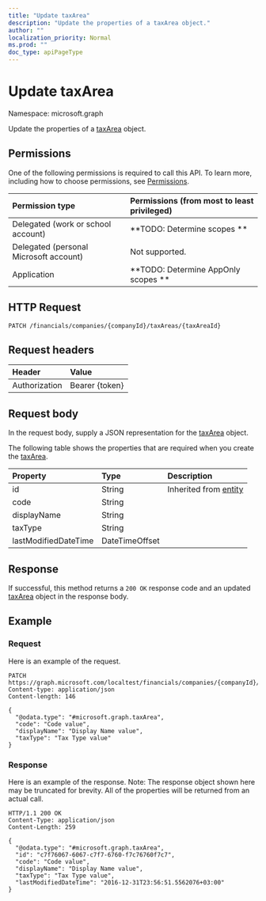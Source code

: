 ```yaml
---
title: "Update taxArea"
description: "Update the properties of a taxArea object."
author: ""
localization_priority: Normal
ms.prod: ""
doc_type: apiPageType
---
```


# Update taxArea

Namespace: microsoft.graph

Update the properties of a [taxArea](../resources/taxarea.md) object.

## Permissions
One of the following permissions is required to call this API. To learn more, including how to choose permissions, see [Permissions](/concepts/permissions-reference.md).

|Permission type|Permissions (from most to least privileged)|
|:---|:---|
|Delegated (work or school account)|**TODO: Determine scopes **|
|Delegated (personal Microsoft account)|Not supported.|
|Application|**TODO: Determine AppOnly scopes **|

## HTTP Request
<!-- {
  "blockType": "ignored"
}
-->
``` http
PATCH /financials/companies/{companyId}/taxAreas/{taxAreaId}
```

## Request headers
|Header|Value|
|:---|:---|
|Authorization|Bearer {token}|

## Request body
In the request body, supply a JSON representation for the [taxArea](../resources/taxarea.md) object.

The following table shows the properties that are required when you create the [taxArea](../resources/taxarea.md).

|Property|Type|Description|
|:---|:---|:---|
|id|String| Inherited from [entity](../resources/entity.md)|
|code|String||
|displayName|String||
|taxType|String||
|lastModifiedDateTime|DateTimeOffset||



## Response
If successful, this method returns a `200 OK` response code and an updated [taxArea](../resources/taxarea.md) object in the response body.

## Example

### Request
Here is an example of the request.
<!-- {
  "blockType": "request",
  "name": "update_taxarea"
}
-->
``` http
PATCH https://graph.microsoft.com/localtest/financials/companies/{companyId}/taxAreas/{taxAreaId}
Content-type: application/json
Content-length: 146

{
  "@odata.type": "#microsoft.graph.taxArea",
  "code": "Code value",
  "displayName": "Display Name value",
  "taxType": "Tax Type value"
}
```

### Response
Here is an example of the response. Note: The response object shown here may be truncated for brevity. All of the properties will be returned from an actual call.
<!-- {
  "blockType": "response",
  "truncated": true
}
-->
``` http
HTTP/1.1 200 OK
Content-Type: application/json
Content-Length: 259

{
  "@odata.type": "#microsoft.graph.taxArea",
  "id": "c7f76067-6067-c7f7-6760-f7c76760f7c7",
  "code": "Code value",
  "displayName": "Display Name value",
  "taxType": "Tax Type value",
  "lastModifiedDateTime": "2016-12-31T23:56:51.5562076+03:00"
}
```

